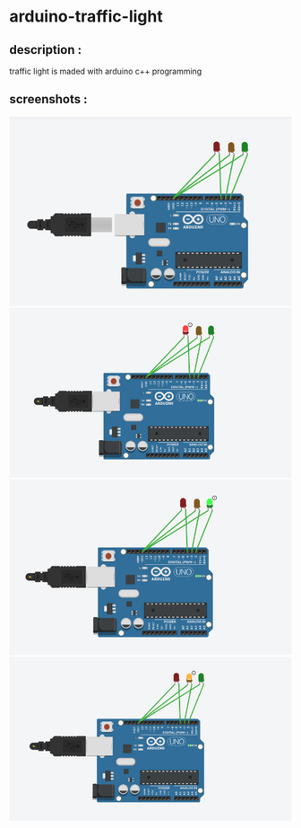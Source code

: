 # arduino-traffic-light
## description : 
traffic light is maded with arduino c++ programming

## screenshots :

<img src='traffic light image 1.png' ><br>
<img src='traffic light image 2.png' ><br>
<img src='traffic light image 3.png' ><br>
<img src='traffic light image 4.png' >
